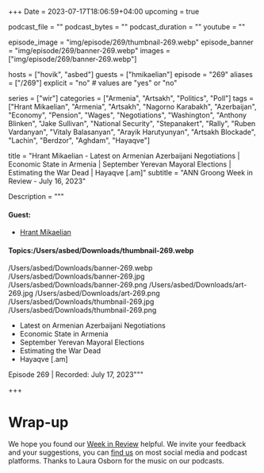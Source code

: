 +++
Date = 2023-07-17T18:06:59+04:00
upcoming = true

podcast_file = ""
podcast_bytes = ""
podcast_duration = ""
youtube = ""

episode_image = "img/episode/269/thumbnail-269.webp"
episode_banner = "img/episode/269/banner-269.webp"
images = ["img/episode/269/banner-269.webp"]

hosts = ["hovik", "asbed"]
guests = ["hmikaelian"]
episode = "269"
aliases = ["/269"]
explicit = "no" # values are "yes" or "no"

series = ["wir"]
categories = ["Armenia", "Artsakh", "Politics", "Poll"]
tags = ["Hrant Mikaelian", "Armenia", "Artsakh", "Nagorno Karabakh", "Azerbaijan", "Economy", "Pension", "Wages", "Negotiations", "Washington", "Anthony Blinken", "Jake Sullivan", "National Security", "Stepanakert", "Rally", "Ruben Vardanyan", "Vitaly Balasanyan", "Arayik Harutyunyan", "Artsakh Blockade", "Lachin", "Berdzor", "Aghdam", "Hayaqve"]

title = "Hrant Mikaelian - Latest on Armenian Azerbaijani Negotiations | Economic State in Armenia | September Yerevan Mayoral Elections | Estimating the War Dead | Hayaqve [.am]"
subtitle = "ANN Groong Week in Review - July 16, 2023"

Description = """

#### Guest:
* [Hrant Mikaelian](/guest/hmikaelian)

#### Topics:/Users/asbed/Downloads/thumbnail-269.webp
/Users/asbed/Downloads/banner-269.webp
/Users/asbed/Downloads/banner-269.jpg
/Users/asbed/Downloads/banner-269.png
/Users/asbed/Downloads/art-269.jpg
/Users/asbed/Downloads/art-269.png
/Users/asbed/Downloads/thumbnail-269.jpg
/Users/asbed/Downloads/thumbnail-269.png
* Latest on Armenian Azerbaijani Negotiations
* Economic State in Armenia
* September Yerevan Mayoral Elections
* Estimating the War Dead
* Hayaqve [.am]

Episode 269 | Recorded: July 17, 2023"""

+++





# Wrap-up

We hope you found our [Week in Review](https://podcasts.groong.org/) helpful. We invite your feedback and your suggestions, you can [find us](https://linktr.ee/groong) on most social media and podcast platforms. Thanks to Laura Osborn for the music on our podcasts.


